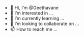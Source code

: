 - 👋 Hi, I’m @Geethavane
- 👀 I’m interested in ...
- 🌱 I’m currently learning ...
- 💞️ I’m looking to collaborate on ...
- 📫 How to reach me ...

<!---
Geethavane/Geethavane is a ✨ special ✨ repository because its `README.md` (this file) appears on your GitHub profile.
You can click the Preview link to take a look at your changes.
--->
